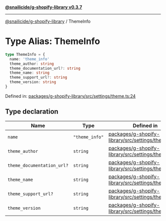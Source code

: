 [**@snailicide/g-shopify-library v0.3.7**](../README.md)

---

[@snailicide/g-shopify-library](../README.md) / ThemeInfo

# Type Alias: ThemeInfo

```ts
type ThemeInfo = {
  name: 'theme_info'
  theme_author: string
  theme_documentation_url?: string
  theme_name: string
  theme_support_url?: string
  theme_version: string
}
```

Defined in:
[packages/g-shopify-library/src/settings/theme.ts:24](https://github.com/gbtunney/snailicide-monorepo/blob/master/packages/g-shopify-library/src/settings/theme.ts#L24)

## Type declaration

| Name                                                            | Type           | Defined in                                                                                                                                                              |
| --------------------------------------------------------------- | -------------- | ----------------------------------------------------------------------------------------------------------------------------------------------------------------------- |
| <a id="name"></a> `name`                                        | `"theme_info"` | [packages/g-shopify-library/src/settings/theme.ts:16](https://github.com/gbtunney/snailicide-monorepo/blob/master/packages/g-shopify-library/src/settings/theme.ts#L16) |
| <a id="theme_author"></a> `theme_author`                        | `string`       | [packages/g-shopify-library/src/settings/theme.ts:18](https://github.com/gbtunney/snailicide-monorepo/blob/master/packages/g-shopify-library/src/settings/theme.ts#L18) |
| <a id="theme_documentation_url"></a> `theme_documentation_url?` | `string`       | [packages/g-shopify-library/src/settings/theme.ts:19](https://github.com/gbtunney/snailicide-monorepo/blob/master/packages/g-shopify-library/src/settings/theme.ts#L19) |
| <a id="theme_name"></a> `theme_name`                            | `string`       | [packages/g-shopify-library/src/settings/theme.ts:20](https://github.com/gbtunney/snailicide-monorepo/blob/master/packages/g-shopify-library/src/settings/theme.ts#L20) |
| <a id="theme_support_url"></a> `theme_support_url?`             | `string`       | [packages/g-shopify-library/src/settings/theme.ts:21](https://github.com/gbtunney/snailicide-monorepo/blob/master/packages/g-shopify-library/src/settings/theme.ts#L21) |
| <a id="theme_version"></a> `theme_version`                      | `string`       | [packages/g-shopify-library/src/settings/theme.ts:22](https://github.com/gbtunney/snailicide-monorepo/blob/master/packages/g-shopify-library/src/settings/theme.ts#L22) |

